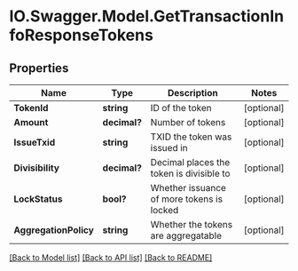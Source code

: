 # IO.Swagger.Model.GetTransactionInfoResponseTokens
## Properties

Name | Type | Description | Notes
------------ | ------------- | ------------- | -------------
**TokenId** | **string** | ID of the token | [optional] 
**Amount** | **decimal?** | Number of tokens | [optional] 
**IssueTxid** | **string** | TXID the token was issued in | [optional] 
**Divisibility** | **decimal?** | Decimal places the token is divisible to | [optional] 
**LockStatus** | **bool?** | Whether issuance of more tokens is locked | [optional] 
**AggregationPolicy** | **string** | Whether the tokens are aggregatable | [optional] 

[[Back to Model list]](../README.md#documentation-for-models) [[Back to API list]](../README.md#documentation-for-api-endpoints) [[Back to README]](../README.md)

